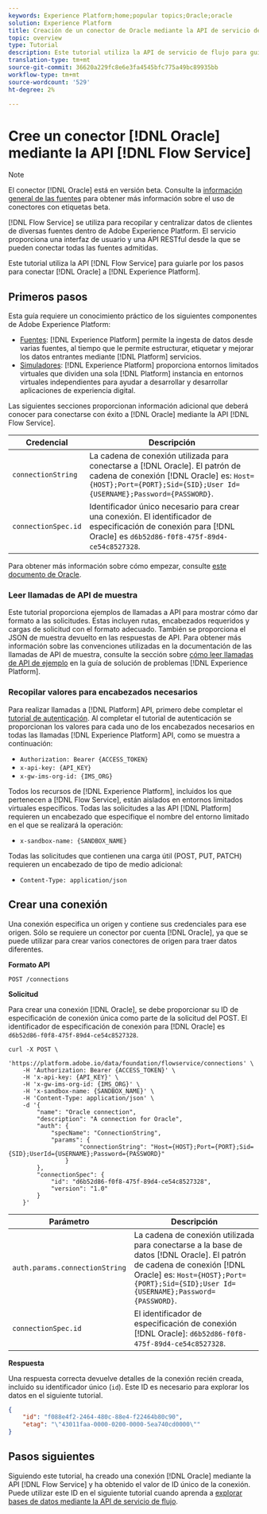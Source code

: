 ```yaml
---
keywords: Experience Platform;home;popular topics;Oracle;oracle
solution: Experience Platform
title: Creación de un conector de Oracle mediante la API de servicio de flujo
topic: overview
type: Tutorial
description: Este tutorial utiliza la API de servicio de flujo para guiarle por los pasos para conectar Oracle al Experience Platform.
translation-type: tm+mt
source-git-commit: 36620a229fc8e6e3fa4545bfc775a49bc89935bb
workflow-type: tm+mt
source-wordcount: '529'
ht-degree: 2%

---
```



# Cree un conector [!DNL Oracle] mediante la API [!DNL Flow Service]

>[!NOTE]
>
>El conector [!DNL Oracle] está en versión beta. Consulte la [información general de las fuentes](../../../../home.md#terms-and-conditions) para obtener más información sobre el uso de conectores con etiquetas beta.

[!DNL Flow Service] se utiliza para recopilar y centralizar datos de clientes de diversas fuentes dentro de Adobe Experience Platform. El servicio proporciona una interfaz de usuario y una API RESTful desde la que se pueden conectar todas las fuentes admitidas.

Este tutorial utiliza la API [!DNL Flow Service] para guiarle por los pasos para conectar [!DNL Oracle] a [!DNL Experience Platform].

## Primeros pasos

Esta guía requiere un conocimiento práctico de los siguientes componentes de Adobe Experience Platform:

* [Fuentes](../../../../home.md):  [!DNL Experience Platform] permite la ingesta de datos desde varias fuentes, al tiempo que le permite estructurar, etiquetar y mejorar los datos entrantes mediante  [!DNL Platform] servicios.
* [Simuladores](../../../../../sandboxes/home.md):  [!DNL Experience Platform] proporciona entornos limitados virtuales que dividen una sola  [!DNL Platform] instancia en entornos virtuales independientes para ayudar a desarrollar y desarrollar aplicaciones de experiencia digital.

Las siguientes secciones proporcionan información adicional que deberá conocer para conectarse con éxito a [!DNL Oracle] mediante la API [!DNL Flow Service].

| Credencial | Descripción |
| ---------- | ----------- |
| `connectionString` | La cadena de conexión utilizada para conectarse a [!DNL Oracle]. El patrón de cadena de conexión [!DNL Oracle] es: `Host={HOST};Port={PORT};Sid={SID};User Id={USERNAME};Password={PASSWORD}`. |
| `connectionSpec.id` | Identificador único necesario para crear una conexión. El identificador de especificación de conexión para [!DNL Oracle] es `d6b52d86-f0f8-475f-89d4-ce54c8527328`. |

Para obtener más información sobre cómo empezar, consulte [este documento de Oracle](https://docs.oracle.com/database/121/ODPNT/featConnecting.htm#ODPNT199).

### Leer llamadas de API de muestra

Este tutorial proporciona ejemplos de llamadas a API para mostrar cómo dar formato a las solicitudes. Estas incluyen rutas, encabezados requeridos y cargas de solicitud con el formato adecuado. También se proporciona el JSON de muestra devuelto en las respuestas de API. Para obtener más información sobre las convenciones utilizadas en la documentación de las llamadas de API de muestra, consulte la sección sobre [cómo leer llamadas de API de ejemplo](../../../../../landing/troubleshooting.md#how-do-i-format-an-api-request) en la guía de solución de problemas [!DNL Experience Platform].

### Recopilar valores para encabezados necesarios

Para realizar llamadas a [!DNL Platform] API, primero debe completar el [tutorial de autenticación](../../../../../tutorials/authentication.md). Al completar el tutorial de autenticación se proporcionan los valores para cada uno de los encabezados necesarios en todas las llamadas [!DNL Experience Platform] API, como se muestra a continuación:

* `Authorization: Bearer {ACCESS_TOKEN}`
* `x-api-key: {API_KEY}`
* `x-gw-ims-org-id: {IMS_ORG}`

Todos los recursos de [!DNL Experience Platform], incluidos los que pertenecen a [!DNL Flow Service], están aislados en entornos limitados virtuales específicos. Todas las solicitudes a las API [!DNL Platform] requieren un encabezado que especifique el nombre del entorno limitado en el que se realizará la operación:

* `x-sandbox-name: {SANDBOX_NAME}`

Todas las solicitudes que contienen una carga útil (POST, PUT, PATCH) requieren un encabezado de tipo de medio adicional:

* `Content-Type: application/json`

## Crear una conexión

Una conexión especifica un origen y contiene sus credenciales para ese origen. Sólo se requiere un conector por cuenta [!DNL Oracle], ya que se puede utilizar para crear varios conectores de origen para traer datos diferentes.

**Formato API**

```http
POST /connections
```

**Solicitud**

Para crear una conexión [!DNL Oracle], se debe proporcionar su ID de especificación de conexión única como parte de la solicitud del POST. El identificador de especificación de conexión para [!DNL Oracle] es `d6b52d86-f0f8-475f-89d4-ce54c8527328`.

```shell
curl -X POST \
    'https://platform.adobe.io/data/foundation/flowservice/connections' \
    -H 'Authorization: Bearer {ACCESS_TOKEN}' \
    -H 'x-api-key: {API_KEY}' \
    -H 'x-gw-ims-org-id: {IMS_ORG}' \
    -H 'x-sandbox-name: {SANDBOX_NAME}' \
    -H 'Content-Type: application/json' \
    -d '{
        "name": "Oracle connection",
        "description": "A connection for Oracle",
        "auth": {
            "specName": "ConnectionString",
            "params": {
                    "connectionString": "Host={HOST};Port={PORT};Sid={SID};UserId={USERNAME};Password={PASSWORD}"
                }
        },
        "connectionSpec": {
            "id": "d6b52d86-f0f8-475f-89d4-ce54c8527328",
            "version": "1.0"
        }
    }'
```

| Parámetro | Descripción |
| --------- | ----------- |
| `auth.params.connectionString` | La cadena de conexión utilizada para conectarse a la base de datos [!DNL Oracle]. El patrón de cadena de conexión [!DNL Oracle] es: `Host={HOST};Port={PORT};Sid={SID};User Id={USERNAME};Password={PASSWORD}`. |
| `connectionSpec.id` | El identificador de especificación de conexión [!DNL Oracle]: `d6b52d86-f0f8-475f-89d4-ce54c8527328`. |

**Respuesta**

Una respuesta correcta devuelve detalles de la conexión recién creada, incluido su identificador único (`id`). Este ID es necesario para explorar los datos en el siguiente tutorial.

```json
{
    "id": "f088e4f2-2464-480c-88e4-f22464b80c90",
    "etag": "\"43011faa-0000-0200-0000-5ea740cd0000\""
}
```

## Pasos siguientes

Siguiendo este tutorial, ha creado una conexión [!DNL Oracle] mediante la API [!DNL Flow Service] y ha obtenido el valor de ID único de la conexión. Puede utilizar este ID en el siguiente tutorial cuando aprenda a [explorar bases de datos mediante la API de servicio de flujo](../../explore/database-nosql.md).
